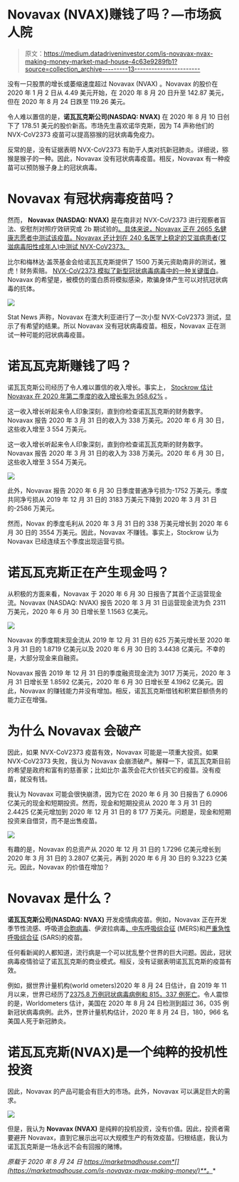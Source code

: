 # Novavax (NVAX)赚钱了吗？—市场疯人院

> 原文：<https://medium.datadriveninvestor.com/is-novavax-nvax-making-money-market-mad-house-4c63e9289fb1?source=collection_archive---------13----------------------->

没有一只股票的增长或萎缩速度超过 Novavax (NVAX) 。Novavax 的股价在 2020 年 1 月 2 日从 4.49 美元开始，在 2020 年 8 月 20 日升至 142.87 美元，但在 2020 年 8 月 24 日跌至 119.26 美元。

令人难以置信的是，**诺瓦瓦克斯公司(NASDAQ: NVAX)** 在 2020 年 8 月 10 日创下了 178.51 美元的股价新高。市场先生喜欢诺华克斯，因为 T4 声称他们的 NVX-CoV2373 疫苗可以提高猕猴的冠状病毒免疫力。

反常的是，没有证据表明 NVX-CoV2373 有助于人类对抗新冠肺炎。详细说，猕猴是猴子的一种。因此，Novavax 没有冠状病毒疫苗。相反，Novavax 有一种疫苗可以预防猴子身上的冠状病毒。

# Novavax 有冠状病毒疫苗吗？

然而， **Novavax (NASDAQ: NVAX)** 是在南非对 NVX-CoV2373 进行观察者盲法、安慰剂对照疗效研究或 2b 期试验的[。具体来说，Novavax 正在 2665 名健康志愿者中测试该疫苗。Novavax 还计划在 240 名医学上稳定的艾滋病患者(艾滋病毒阳性成年人)中测试 NVX-CoV2373。](https://finance.yahoo.com/news/study-may-insights-novavax-covid-220704878.html)

比尔和梅林达·盖茨基金会给诺瓦瓦克斯提供了 1500 万美元资助南非的测试，雅虎！财务索赔。 [NVX-CoV2373 模拟了新型冠状病毒病毒中的一种关键蛋白](https://www.statnews.com/2020/08/04/novavaxs-covid-19-vaccine-shows-promising-immune-response-early-data-show/)。Novavax 的希望是，被模仿的蛋白质将模拟感染，欺骗身体产生可以对抗冠状病毒的抗体。

![](img/823dac98906e6975e9e049d799cefe23.png)

Stat News 声称，Novavax 在澳大利亚进行了一次小型 NVX-CoV2373 测试，显示了有希望的结果。所以 Novavax 没有冠状病毒疫苗。相反，Novavax 正在测试一种可能的冠状病毒疫苗。

# 诺瓦瓦克斯赚钱了吗？

诺瓦瓦克斯公司经历了令人难以置信的收入增长。事实上， [Stockrow 估计 Novavax 在 2020 年第二季度的收入增长率为 958.62%](https://stockrow.com/NVAX/financials/income/quarterly) 。

这一收入增长听起来令人印象深刻，直到你检查诺瓦瓦克斯的财务数字。Novavax 报告 2020 年 3 月 31 日的收入为 338 万美元。2020 年 6 月 30 日，这些收入增至 3 554 万美元。

这一收入增长听起来令人印象深刻，直到你检查诺瓦瓦克斯的财务数字。Novavax 报告 2020 年 3 月 31 日的收入为 338 万美元。2020 年 6 月 30 日，这些收入增至 3 554 万美元。

![](img/57db579bdff345c394e2ccf0aeda22b7.png)

此外，Novavax 报告 2020 年 6 月 30 日季度普通净亏损为-1752 万美元。季度共同净亏损从 2019 年 12 月 31 日的 3183 万美元下降到 2020 年 3 月 31 日的-2586 万美元。

然而，Novax 的季度毛利从 2020 年 3 月 31 日的 338 万美元增长到 2020 年 6 月 30 日的 3554 万美元。因此，Novavax 不赚钱。事实上，Stockrow 认为 Novavax 已经连续五个季度出现运营亏损。

# 诺瓦瓦克斯正在产生现金吗？

从积极的方面来看，Novavax 于 2020 年 6 月 30 日报告了其首个正运营现金流。Novavax (NASDAQ: NVAX) 报告 2020 年 3 月 31 日运营现金流为负 2311 万美元，2020 年 6 月 30 日增长至 1.1563 亿美元。

![](img/29edebac1b1f8e5dad276b36c64628cf.png)

Novavax 的季度期末现金流从 2019 年 12 月 31 日的 625 万美元增长至 2020 年 3 月 31 日的 1.8719 亿美元以及 2020 年 6 月 30 日的 3.4438 亿美元。不幸的是，大部分现金来自融资。

Novavax 报告 2019 年 12 月 31 日的季度融资现金流为 3017 万美元，2020 年 3 月 31 日增长至 1.8592 亿美元，2020 年 6 月 30 日增长至 4.1962 亿美元。因此，Novavax 的赚钱能力并没有增加。相反，诺瓦瓦克斯借钱和积累巨额债务的能力正在增强。

# 为什么 Novavax 会破产

因此，如果 NVX-CoV2373 疫苗有效，Novavax 可能是一项重大投资。如果 NVX-CoV2373 失败，我认为 Novavax 会崩溃破产。解释一下，诺瓦瓦克斯目前的希望是政府和富有的慈善家；比如比尔·盖茨会花大价钱买它的疫苗。没有疫苗，就没有钱。

我认为 Novavax 可能会很快崩溃，因为它在 2020 年 6 月 30 日报告了 6.0906 亿美元的现金和短期投资。然而，现金和短期投资从 2020 年 3 月 31 日的 2.4425 亿美元增加到 2020 年 12 月 31 日的 8 177 万美元。问题是，现金和短期投资来自借贷，而不是出售疫苗。

![](img/f757252c09e491f8dd210ce6f3bcf6a4.png)

有趣的是，Novavax 的总资产从 2020 年 12 月 31 日的 1.7296 亿美元增长到 2020 年 3 月 31 日的 3.2807 亿美元，再到 2020 年 6 月 30 日的 9.3223 亿美元。因此，Novavax 的价值在增加？

# Novavax 是什么？

**诺瓦瓦克斯公司(NASDAQ: NVAX)** 开发疫情病疫苗。例如，Novavax 正在开发季节性流感、呼吸道[合胞病毒](https://marketmadhouse.com/is-novavax-nvax-making-money/Respiratory%20Syncytial%20Virus%20(RSV))、伊波拉病毒[、中东呼吸综合征](https://www.cdc.gov/coronavirus/mers/index.html) (MERS)和[严重急性呼吸综合征](https://www.cdc.gov/sars/index.html) (SARS)的疫苗。

任何看新闻的人都知道，流行病是一个可以扰乱整个世界的巨大问题。因此，冠状病毒疫情验证了诺瓦瓦克斯的商业模式。相反，没有证据表明诺瓦瓦克斯的疫苗有效。

例如，据世界计量机构(world ometers)2020 年 8 月 24 日估计，自 2019 年 11 月以来，世界已经历了[2375.8 万例冠状病毒病例和 815，337 例死亡](https://www.worldometers.info/coronavirus/)。令人震惊的是，Worldometers 估计，美国在 2020 年 8 月 24 日检测到超过 36，035 例新冠状病毒病例。此外，世界计量机构估计，2020 年 8 月 24 日，180，966 名美国人死于新冠肺炎。

# 诺瓦瓦克斯(NVAX)是一个纯粹的投机性投资

因此，Novavax 的产品可能会有巨大的市场。此外，Novavax 可以满足巨大的需求。

![](img/42138f87e7ef4abc3516f8f9bc52bf6a.png)

但是，我认为 **Novavax (NVAX)** 是纯粹的投机投资，没有价值。因此，投资者需要避开 Novavax，直到它展示出可以大规模生产的有效疫苗。归根结底，我认为诺瓦瓦克斯是一场永远不会有回报的赌博。

*原载于 2020 年 8 月 24 日 https://marketmadhouse.com*[](https://marketmadhouse.com/is-novavax-nvax-making-money/)**。**